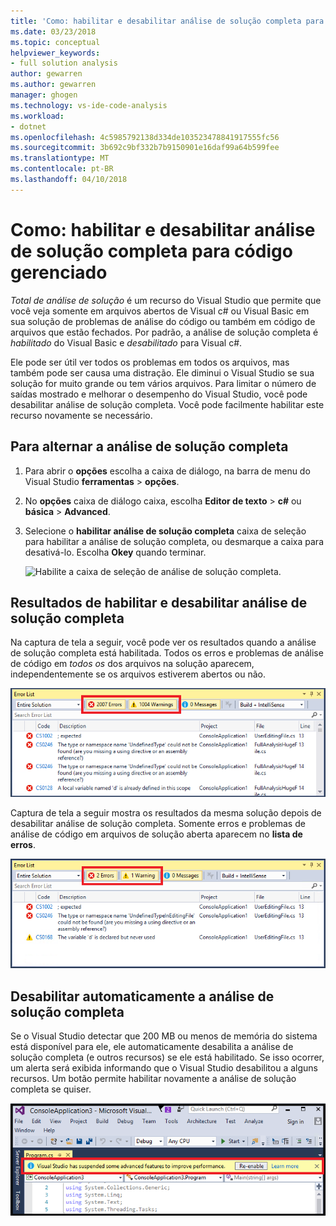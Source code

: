 ```yaml
---
title: 'Como: habilitar e desabilitar análise de solução completa para código gerenciado | Microsoft Docs'
ms.date: 03/23/2018
ms.topic: conceptual
helpviewer_keywords:
- full solution analysis
author: gewarren
ms.author: gewarren
manager: ghogen
ms.technology: vs-ide-code-analysis
ms.workload:
- dotnet
ms.openlocfilehash: 4c5985792138d334de103523478841917555fc56
ms.sourcegitcommit: 3b692c9bf332b7b9150901e16daf99a64b599fee
ms.translationtype: MT
ms.contentlocale: pt-BR
ms.lasthandoff: 04/10/2018
---
```

# <a name="how-to-enable-and-disable-full-solution-analysis-for-managed-code"></a>Como: habilitar e desabilitar análise de solução completa para código gerenciado

*Total de análise de solução* é um recurso do Visual Studio que permite que você veja somente em arquivos abertos de Visual c# ou Visual Basic em sua solução de problemas de análise do código ou também em código de arquivos que estão fechados. Por padrão, a análise de solução completa é *habilitado* do Visual Basic e *desabilitado* para Visual c#.

Ele pode ser útil ver todos os problemas em todos os arquivos, mas também pode ser causa uma distração. Ele diminui o Visual Studio se sua solução for muito grande ou tem vários arquivos. Para limitar o número de saídas mostrado e melhorar o desempenho do Visual Studio, você pode desabilitar análise de solução completa. Você pode facilmente habilitar este recurso novamente se necessário.

## <a name="to-toggle-full-solution-analysis"></a>Para alternar a análise de solução completa

1. Para abrir o **opções** escolha a caixa de diálogo, na barra de menu do Visual Studio **ferramentas** > **opções**.

1. No **opções** caixa de diálogo caixa, escolha **Editor de texto** > **c#** ou **básica**  >   **Advanced**.

1. Selecione o **habilitar análise de solução completa** caixa de seleção para habilitar a análise de solução completa, ou desmarque a caixa para desativá-lo. Escolha **Okey** quando terminar.

    ![Habilite a caixa de seleção de análise de solução completa.](../code-quality/media/options-enable-full-solution-analysis.png)

## <a name="results-of-enabling-and-disabling-full-solution-analysis"></a>Resultados de habilitar e desabilitar análise de solução completa

Na captura de tela a seguir, você pode ver os resultados quando a análise de solução completa está habilitada. Todos os erros e problemas de análise de código em *todos os* dos arquivos na solução aparecem, independentemente se os arquivos estiverem abertos ou não.

![Análise de solução completa habilitado.](../code-quality/media/fsa_enabled.png)

Captura de tela a seguir mostra os resultados da mesma solução depois de desabilitar análise de solução completa. Somente erros e problemas de análise de código em arquivos de solução aberta aparecem no **lista de erros**.

![Análise de solução completa desabilitado.](../code-quality/media/fsa_disabled.png)

## <a name="automatically-disable-full-solution-analysis"></a>Desabilitar automaticamente a análise de solução completa

Se o Visual Studio detectar que 200 MB ou menos de memória do sistema está disponível para ele, ele automaticamente desabilita a análise de solução completa (e outros recursos) se ele está habilitado. Se isso ocorrer, um alerta será exibida informando que o Visual Studio desabilitou a alguns recursos. Um botão permite habilitar novamente a análise de solução completa se quiser.

![Suspender a análise de solução completa de texto de alerta](../code-quality/media/fsa_alert.png)